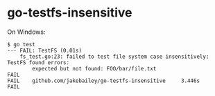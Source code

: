 # go-testfs-insensitive

On Windows:

```console
$ go test
--- FAIL: TestFS (0.01s)
    fs_test.go:23: failed to test file system case insensitively: TestFS found errors:
        expected but not found: FOO/bar/file.txt
FAIL
FAIL    github.com/jakebailey/go-testfs-insensitive     3.446s
FAIL
```
